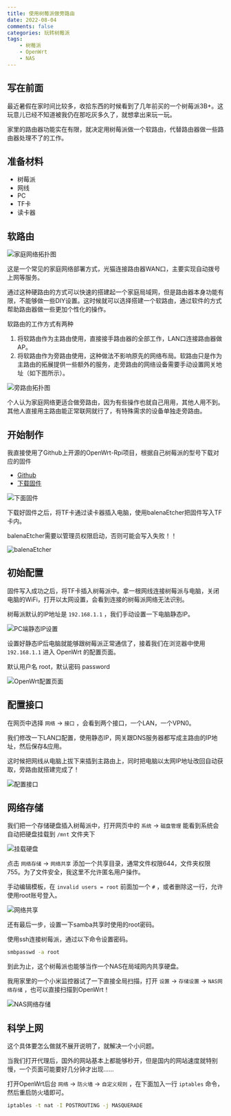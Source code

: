 ```yaml
---
title: 使用树莓派做旁路由
date: 2022-08-04
comments: false
categories: 玩转树莓派
tags:
	- 树莓派
	- OpenWrt
	- NAS
---
```


## 写在前面

最近暑假在家时间比较多，收拾东西的时候看到了几年前买的一个树莓派3B+。这玩意儿已经不知道被我仍在那吃灰多久了，就想拿出来玩一玩。

家里的路由器功能实在有限，就决定用树莓派做一个软路由，代替路由器做一些路由器处理不了的工作。

## 准备材料

- 树莓派
- 网线
- PC
- TF卡
- 读卡器

## 软路由

![家庭网络拓扑图](https://images.rescld.cn/202208042121068.png)

这是一个常见的家庭网络部署方式，光猫连接路由器WAN口，主要实现自动拨号上网等服务。

通过这种硬路由的方式可以快速的搭建起一个家庭局域网，但是路由器本身功能有限，不能够做一些DIY设置。这时候就可以选择搭建一个软路由，通过软件的方式帮助路由器做一些更加个性化的操作。

软路由的工作方式有两种
1. 将软路由作为主路由使用，直接接手路由器的全部工作，LAN口连接路由器做AP。
2. 将软路由作为旁路由使用，这种做法不影响原先的网络布局。软路由只是作为主路由的拓展提供一些额外的服务，走旁路由的网络设备需要手动设置网关地址（如下图所示）。

![旁路由拓扑图](https://images.rescld.cn/202208042122357.png)

个人认为家庭网络更适合做旁路由，因为有些操作也就自己用用，其他人用不到。其他人直接用主路由能正常联网就行了，有特殊需求的设备单独走旁路由。

## 开始制作

我直接使用了Github上开源的OpenWrt-Rpi项目，根据自己树莓派的型号下载对应的固件

- [Github](https://github.com/SuLingGG/OpenWrt-Rpi)
- [下载固件](https://doc.openwrt.cc/2-OpenWrt-Rpi/1-Download/)

![下面固件](https://images.rescld.cn/202208042122358.png)

下载好固件之后，将TF卡通过读卡器插入电脑，使用balenaEtcher把固件写入TF卡内。

balenaEtcher需要以管理员权限启动，否则可能会写入失败！！

![balenaEtcher](https://images.rescld.cn/202208042122359.png)

## 初始配置

固件写入成功之后，将TF卡插入树莓派中。拿一根网线连接树莓派与电脑，关闭电脑的WiFi，打开以太网设置，会看到连接的树莓派网络无法识别。

树莓派默认的IP地址是 `192.168.1.1` ，我们手动设置一下电脑静态IP。

![PC端静态IP设置](https://images.rescld.cn/202208042122360.png)

设置好静态IP后电脑就能够跟树莓派正常通信了，接着我们在浏览器中使用 `192.168.1.1` 进入 OpenWrt 的配置页面。

默认用户名 root，默认密码 password

![OpenWrt配置页面](https://images.rescld.cn/202208042122361.png)

## 配置接口

在网页中选择 `网络` -> `接口` ，会看到两个接口，一个LAN，一个VPN0。

我们修改一下LAN口配置，使用静态IP，网关跟DNS服务器都写成主路由的IP地址，然后保存&应用。

这时候把网线从电脑上拔下来插到主路由上，同时把电脑以太网IP地址改回自动获取，旁路由就搭建完成了！

![配置接口](https://images.rescld.cn/202208042122362.png)

## 网络存储

我们把一个存储硬盘插入树莓派中，打开网页中的 `系统` ->  `磁盘管理` 能看到系统会自动把硬盘挂载到 `/mnt` 文件夹下

![挂载硬盘](https://images.rescld.cn/202208042122364.png)

点击 `网络存储` -> `网络共享` 添加一个共享目录，通常文件权限644，文件夹权限755。为了文件安全，我这里不允许匿名用户操作。

手动编辑模板，在 `invalid users = root` 前面加一个 `#` ，或者删除这一行，允许使用root账号登入。

![网络共享](https://images.rescld.cn/202208042122365.png)

还有最后一步，设置一下samba共享时使用的root密码。

使用ssh连接树莓派，通过以下命令设置密码。

```sh
smbpasswd -a root 
```

到此为止，这个树莓派也能够当作一个NAS在局域网内共享硬盘。

我用家里的一个小米监控器试了一下直接全局扫描，打开 `设置` -> `存储设置` -> `NAS网络存储` ，也可以直接扫描到OpenWrt！

![NAS网络存储](https://images.rescld.cn/202208042122366.png)

## 科学上网

这个具体要怎么做就不展开说明了，就解决一个小问题。

当我们打开代理后，国外的网站基本上都能够秒开，但是国内的网站速度就特别慢，一个页面可能要好几分钟才出现……

打开OpenWrt后台 `网络` -> `防火墙` -> `自定义规则` ，在下面加入一行 `iptables` 命令，然后重启防火墙即可。

```sh
iptables -t nat -I POSTROUTING -j MASQUERADE
```
